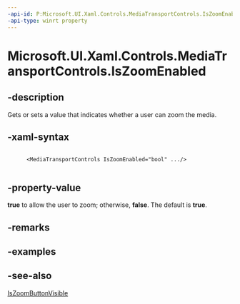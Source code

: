 ```yaml
---
-api-id: P:Microsoft.UI.Xaml.Controls.MediaTransportControls.IsZoomEnabled
-api-type: winrt property
---
```


<!-- Property syntax
public bool IsZoomEnabled { get;  set; }
-->

# Microsoft.UI.Xaml.Controls.MediaTransportControls.IsZoomEnabled

## -description
Gets or sets a value that indicates whether a user can zoom the media.

## -xaml-syntax
```xaml

      <MediaTransportControls IsZoomEnabled="bool" .../>
    
```


## -property-value
**true** to allow the user to zoom; otherwise, **false**. The default is **true**.

## -remarks

## -examples

## -see-also
[IsZoomButtonVisible](mediatransportcontrols_iszoombuttonvisible.md)
